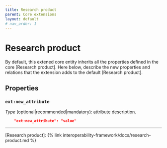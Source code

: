```yaml
---
title: Research product
parent: Core extensions
layout: default
# nav_order: 1
---
```


# Research product

By default, this extened core entity inherits all the properties defined in the core [Research product].
Here below, describe the new properties and relations that the extension adds to the default [Research product].


## Properties

### `ext:new_attribute`
*Type* (optional|recommended|mandatory): attribute description.

```json
    "ext:new_attribute": "value"
```

----
[Research product]: {% link interoperability-framework/docs/research-product.md %}